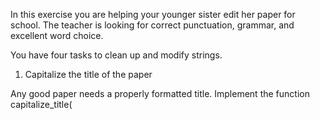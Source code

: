 In this exercise you are helping your younger sister edit her paper for school. The teacher is looking for correct punctuation, grammar, and excellent word choice.

You have four tasks to clean up and modify strings.
1. Capitalize the title of the paper

Any good paper needs a properly formatted title. Implement the function capitalize_title(<title>) which takes a title str as a parameter and capitalizes the first letter of each word. This function should return a str in title case.
```
>>> capitalize_title("my hobbies")
"My Hobbies"
```
2. Check if each sentence ends with a period

You want to make sure that the punctuation in the paper is perfect. Implement the function check_sentence_ending() that takes sentence as a parameter. This function should return a bool.
```
>>> check_sentence_ending("I like to hike, bake, and read.")
True
```
3. Clean up spacing

To make the paper look professional, unnecessary spacing needs to be removed. Implement the function clean_up_spacing() that takes sentence as a parameter. The function should remove extra whitespace at both the beginning and the end of the sentence, returning a new, updated sentence str.
```
>>> clean_up_spacing(" I like to go on hikes with my dog.  ")
"I like to go on hikes with my dog."
```
4. Replace words with a synonym

To make the paper even better, you can replace some of the adjectives with their synonyms. Write the function replace_word_choice() that takes sentence, old_word, and new_word as parameters. This function should replace all instances of the old_word with the new_word, and return a new str with the updated sentence.
```
>>> replace_word_choice("I bake good cakes.", "good", "amazing")
"I bake amazing cakes."
```